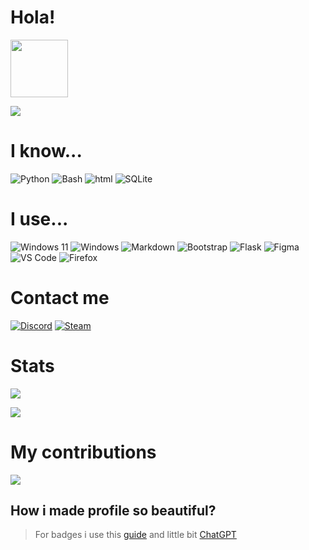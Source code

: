 # Hola!
<img src="https://github.com/resweirdoo/resweirdoo/blob/952e4cb9957c981d45ff7a6648393e0d841b7f62/Hi.gif" width="92">

![](https://komarev.com/ghpvc/?username=resweirdoo&style=for-the-badge)

# I know...

![Python](https://img.shields.io/badge/-python-ffffff?style=for-the-badge&logo=python&logoColor=black)
![Bash](https://img.shields.io/badge/-bash-ffffff?style=for-the-badge&logo=gnu-bash&logoColor=black)
![html](https://img.shields.io/badge/HTML5-E34F26?style=for-the-badge&logo=html5&logoColor=white)
![SQLite](https://img.shields.io/badge/-sqlite-ffffff?style=for-the-badge&logo=SQLite&logoColor=black)

# I use...

![Windows 11](https://img.shields.io/badge/Windows%2011-%230079d5.svg?style=for-the-badge&logo=Windows%2011&logoColor=white)
![Windows](https://img.shields.io/badge/Windows-0078D6?style=for-the-badge&logo=windows&logoColor=white)
![Markdown](https://img.shields.io/badge/Markdown-000000?style=for-the-badge&logo=markdown&logoColor=white)
![Bootstrap](https://img.shields.io/badge/Bootstrap-563D7C?style=for-the-badge&logo=bootstrap&logoColor=white)
![Flask](https://img.shields.io/badge/Flask-000000?style=for-the-badge&logo=flask&logoColor=white)
![Figma](https://img.shields.io/badge/Figma-F24E1E?style=for-the-badge&logo=figma&logoColor=white)
![VS Code](https://img.shields.io/badge/Visual_Studio_Code-0078D4?style=for-the-badge&logo=visual%20studio%20code&logoColor=white)
![Firefox](https://img.shields.io/badge/Firefox_Browser-FF7139?style=for-the-badge&logo=Firefox-Browser&logoColor=white)

# Contact me

[![Discord](https://img.shields.io/badge/Discord-7289DA?style=for-the-badge&logo=discord&logoColor=white)](https://discord.com/users/1046436535798616204)
[![Steam](https://img.shields.io/badge/Steam-000000?style=for-the-badge&logo=steam&logoColor=white)](test)
# Stats

![](https://github-readme-stats.vercel.app/api?username=resweirdoo&hide_border=true&show_icons=true&include_all_commits=true&show_icons=true&title_color=000&icon_color=000&text_color=000&bg_color=ffffff)

![](https://github-readme-stats.vercel.app/api/top-langs/?username=resweirdoo&hide_border=true&layout=compact&show_icons=true&title_color=000&icon_color=000&text_color=000&bg_color=ffffff)

# My contributions
![](https://github.com/resweirdoo/resweirdoo/blob/fb37fd47b703d51b62c94e1e5e5ed76e8422f33d/github-user-contribution.svg)

## How i made profile so beautiful?

> For badges i use this [guide](https://dev.to/envoy_/awesome-web3-519) and little bit [ChatGPT](https://chat.openai.com/)

